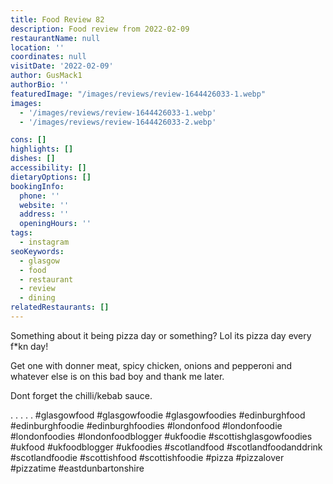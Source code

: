 ```yaml
---
title: Food Review 82
description: Food review from 2022-02-09
restaurantName: null
location: ''
coordinates: null
visitDate: '2022-02-09'
author: GusMack1
authorBio: ''
featuredImage: "/images/reviews/review-1644426033-1.webp"
images:
  - '/images/reviews/review-1644426033-1.webp'
  - '/images/reviews/review-1644426033-2.webp'

cons: []
highlights: []
dishes: []
accessibility: []
dietaryOptions: []
bookingInfo:
  phone: ''
  website: ''
  address: ''
  openingHours: ''
tags:
  - instagram
seoKeywords:
  - glasgow
  - food
  - restaurant
  - review
  - dining
relatedRestaurants: []
---
```

Something about it being pizza day or something? Lol its pizza day every f*kn day! 

Get one with donner meat, spicy chicken, onions and pepperoni and whatever else is on this bad boy and thank me later. 

Dont forget the chilli/kebab sauce.

.
.
.
.
.
#glasgowfood #glasgowfoodie #glasgowfoodies #edinburghfood #edinburghfoodie #edinburghfoodies #londonfood #londonfoodie #londonfoodies #londonfoodblogger #ukfoodie #scottishglasgowfoodies #ukfood #ukfoodblogger #ukfoodies #scotlandfood #scotlandfoodanddrink #scotlandfoodie #scottishfood #scottishfoodie #pizza #pizzalover #pizzatime #eastdunbartonshire
